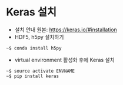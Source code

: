 # Keras 설치
* 설치 안내 원본: https://keras.io/#installation
* HDF5, h5py 설치하기
```
~$ conda install h5py
```
* virtual environment 활성화 후에 Keras 설치
```
~$ source activate ENVNAME
~$ pip install keras
```